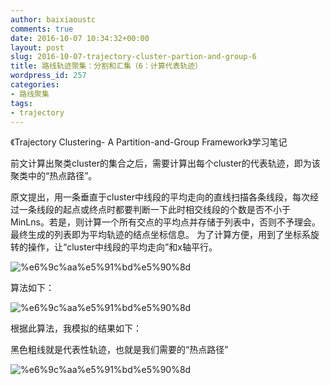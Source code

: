 ```yaml
---
author: baixiaoustc
comments: true
date: 2016-10-07 10:34:32+00:00
layout: post
slug: 2016-10-07-trajectory-cluster-partion-and-group-6
title: 路线轨迹聚集：分割和汇集（6：计算代表轨迹）
wordpress_id: 257
categories:
- 路线聚集
tags:
- trajectory
---
```


《Trajectory Clustering- A Partition-and-Group Framework》学习笔记

前文计算出聚类cluster的集合之后，需要计算出每个cluster的代表轨迹，即为该聚类中的“热点路径”。

原文提出，用一条垂直于cluster中线段的平均走向的直线扫描各条线段，每次经过一条线段的起点或终点时都要判断一下此时相交线段的个数是否不小于MinLns。若是，则计算一个所有交点的平均点并存储于列表中，否则不予理会。最终生成的列表即为平均轨迹的结点坐标信息。 为了计算方便，用到了坐标系旋转的操作，让“cluster中线段的平均走向”和x轴平行。

![%e6%9c%aa%e5%91%bd%e5%90%8d](http://baixiaoustc.github.io/wordpress/wp-content/uploads/2016/10/未命名-9.png)

算法如下：

![%e6%9c%aa%e5%91%bd%e5%90%8d](http://baixiaoustc.github.io/wordpress/wp-content/uploads/2016/10/未命名-10.png)

根据此算法，我模拟的结果如下：

黑色粗线就是代表性轨迹，也就是我们需要的“热点路径”

![%e6%9c%aa%e5%91%bd%e5%90%8d](http://baixiaoustc.github.io/wordpress/wp-content/uploads/2016/10/未命名-11.png)
